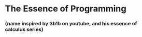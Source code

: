 # The Essence of Programming
### (name inspired by 3b1b on youtube, and his essence of calculus series)
